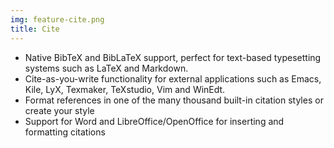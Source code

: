 ```yaml
---
img: feature-cite.png
title: Cite
---
```


- Native BibTeX and BibLaTeX support, perfect for text-based typesetting systems such as LaTeX and Markdown.
- Cite-as-you-write functionality for external applications such as Emacs, Kile, LyX, Texmaker, TeXstudio, Vim and WinEdt.
- Format references in one of the many thousand built-in citation styles or create your style
- Support for Word and LibreOffice/OpenOffice for inserting and formatting citations
